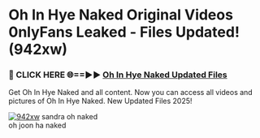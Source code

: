 # Oh In Hye Naked Original Videos 0nlyFans Leaked - Files Updated! (942xw)

<h3>🔴 CLICK HERE 🌐==►► <a href="https://tinyurl.com/up5wt9bj" rel="nofollow">Oh In Hye Naked Updated Files</a></h3>

Get Oh In Hye Naked and all content. Now you can access all videos and pictures of Oh In Hye Naked. New Updated Files 2025!

[![942xw](https://i.imgur.com/ABiUzMV.gif)](https://tinyurl.com/up5wt9bj)
sandra oh naked<br>
oh joon ha naked